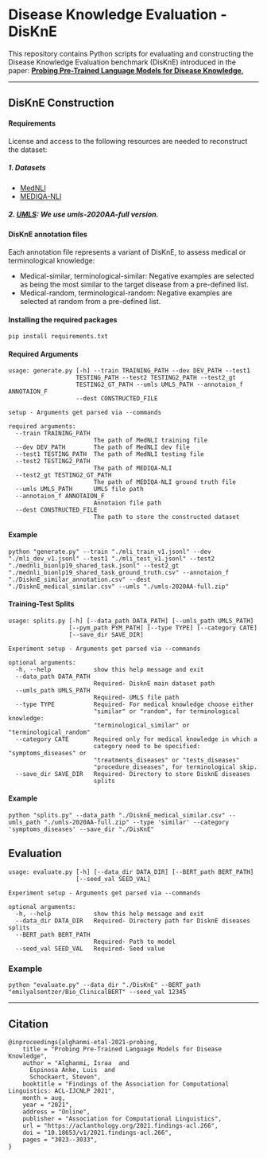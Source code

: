 # Disease Knowledge Evaluation - DisKnE
This repository contains Python scripts for evaluating and constructing the Disease Knowledge Evaluation benchmark (DisKnE) introduced in the paper: [__Probing Pre-Trained Language Models for Disease Knowledge__.](https://aclanthology.org/2021.findings-acl.266.pdf)
___

## DisKnE Construction
#### Requirements

License and access to the following resources are needed to reconstruct the dataset:
##### 1. Datasets
* [MedNLI](https://physionet.org/content/mednli/1.0.0/)
* [MEDIQA-NLI](https://physionet.org/content/mednli-bionlp19/1.0.1/)
##### 2. [UMLS](https://www.nlm.nih.gov/research/umls/licensedcontent/umlsknowledgesources.html): We use umls-2020AA-full version.
#### DisKnE annotation files
Each annotation file represents a variant of DisKnE, to assess medical or terminological knowledge: 
* Medical-similar, terminological-similar: Negative examples are selected as being the most similar to the target disease from a pre-defined list.
* Medical-random, terminological-random: Negative examples are selected at random from a pre-defined list. 
#### Installing the required packages
``` 
pip install requirements.txt
``` 

#### Required Arguments

``` 
usage: generate.py [-h] --train TRAINING_PATH --dev DEV_PATH --test1
                   TESTING_PATH --test2 TESTING2_PATH --test2_gt
                   TESTING2_GT_PATH --umls UMLS_PATH --annotaion_f ANNOTAION_F
                   --dest CONSTRUCTED_FILE

setup - Arguments get parsed via --commands

required arguments:
  --train TRAINING_PATH
                        The path of MedNLI training file
  --dev DEV_PATH        The path of MedNLI dev file
  --test1 TESTING_PATH  The path of MedNLI testing file
  --test2 TESTING2_PATH
                        The path of MEDIQA-NLI
  --test2_gt TESTING2_GT_PATH
                        The path of MEDIQA-NLI ground truth file
  --umls UMLS_PATH      UMLS file path
  --annotaion_f ANNOTAION_F
                        Annotaion file path
  --dest CONSTRUCTED_FILE
                        The path to store the constructed dataset
``` 

#### Example
``` 
python "generate.py" --train "./mli_train_v1.jsonl" --dev  "./mli_dev_v1.jsonl" --test1 "./mli_test_v1.jsonl" --test2 "./mednli_bionlp19_shared_task.jsonl" --test2_gt "./mednli_bionlp19_shared_task_ground_truth.csv" --annotaion_f "./DisknE_similar_annotation.csv" --dest "./DisknE_medical_similar.csv" --umls "./umls-2020AA-full.zip"
``` 


#### Training-Test Splits

``` 
usage: splits.py [-h] [--data_path DATA_PATH] [--umls_path UMLS_PATH]
                 [--pym_path PYM_PATH] [--type TYPE] [--category CATE]
                 [--save_dir SAVE_DIR]

Experiment setup - Arguments get parsed via --commands

optional arguments:
  -h, --help            show this help message and exit
  --data_path DATA_PATH
                        Required- DisknE main dataset path
  --umls_path UMLS_PATH
                        Required- UMLS file path
  --type TYPE           Required- For medical knowledge choose either
                        "similar" or "random", for terminological knowledge:
                        "terminological_similar" or "terminological_random"
  --category CATE       Required only for medical knowledge in which a
                        category need to be specified: "symptoms_diseases" or
                        "treatments_diseases" or "tests_diseases"
                        "procedure_diseases", for terminological skip.
  --save_dir SAVE_DIR   Required- Directory to store DisknE diseases
                        splits
``` 

#### Example 
```
python "splits.py" --data_path "./DisknE_medical_similar.csv" --umls_path "./umls-2020AA-full.zip" --type 'similar' --category 'symptoms_diseases' --save_dir "./DisKnE"
```

## Evaluation


``` 
usage: evaluate.py [-h] [--data_dir DATA_DIR] [--BERT_path BERT_PATH]
                   [--seed_val SEED_VAL]

Experiment setup - Arguments get parsed via --commands

optional arguments:
  -h, --help            show this help message and exit
  --data_dir DATA_DIR   Required- Directory path for DisknE diseases splits
  --BERT_path BERT_PATH
                        Required- Path to model
  --seed_val SEED_VAL   Required- Seed value

``` 

### Example
```
python "evaluate.py" --data_dir "./DisKnE" --BERT_path "emilyalsentzer/Bio_ClinicalBERT" --seed_val 12345
``` 

___
## Citation
``` 
@inproceedings{alghanmi-etal-2021-probing,
    title = "Probing Pre-Trained Language Models for Disease Knowledge",
    author = "Alghanmi, Israa  and
      Espinosa Anke, Luis  and
      Schockaert, Steven",
    booktitle = "Findings of the Association for Computational Linguistics: ACL-IJCNLP 2021",
    month = aug,
    year = "2021",
    address = "Online",
    publisher = "Association for Computational Linguistics",
    url = "https://aclanthology.org/2021.findings-acl.266",
    doi = "10.18653/v1/2021.findings-acl.266",
    pages = "3023--3033",
}

``` 

